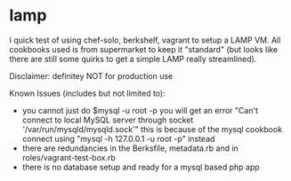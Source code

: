 # lamp

I quick test of using chef-solo, berkshelf, vagrant to setup a LAMP VM.
All cookbooks used is from supermarket to keep it "standard" (but looks like there are still some quirks to get a simple LAMP really streamlined).

Disclaimer: definitey NOT for production use

Known Issues (includes but not limited to):
* you cannot just do $mysql -u root -p
  you will get an error "Can't connect to local MySQL server through socket '/var/run/mysqld/mysqld.sock'"
  this is because of the mysql cookbook
  connect using "mysql -h 127.0.0.1 -u root -p" instead
* there are redundancies in the Berksfile, metadata.rb
  and in roles/vagrant-test-box.rb
* there is no database setup and ready for a mysql based php app